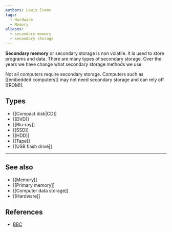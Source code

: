 ```yaml
---
authors: Lewis Evans
tags:
  - Hardware
  - Memory
aliases:
  - secondary memory
  - secondary storage
---
```

**Secondary memory** or secondary storage is non volatile. It is used to store programs and data. There are many types of secondary storage. Over the years we have change what secondary storage methods we use.

Not all computers require secondary storage. Computers such as [[embedded computers]] may not need secondary storage and can rely off [[ROM]].

## Types
- [[Compact disk|CD]]
- [[DVD]]
- [[Blu-ray]]
- [[SSD]]
- [[HDD]]
- [[Tape]]
- [[USB flash drive]]

___
## See also
- [[Memory]]
- [[Primary memory]]
- [[Computer data storage]]
- [[Hardware]]

## References
- [BBC](https://www.bbc.co.uk/bitesize/guides/zdjqmsg/revision/1#:~:text=Secondary%20storage%20is%20non%2Dvolatile,the%20computer%20was%20switched%20off.)